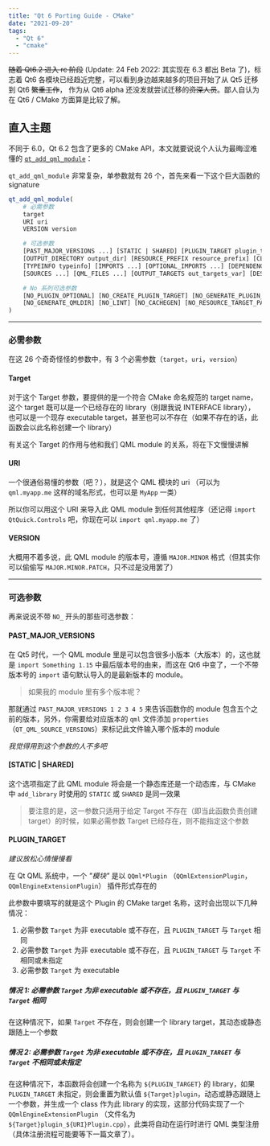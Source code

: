 ```yaml
---
title: "Qt 6 Porting Guide - CMake"
date: "2021-09-20"
tags:
  - "Qt 6"
  - "cmake"
---
```


~~随着 Qt6.2 进入 rc 阶段~~ (Update: 24 Feb 2022: 其实现在 6.3 都出 Beta 了)，标志着 Qt6 各模块已经趋近完整，可以看到身边越来越多的项目开始了从 Qt5 迁移到 Qt6 ~~繁重工作~~，
作为从 Qt6 alpha 还没发就尝试迁移的~~资深人员~~。鄙人自认为在 Qt6 / CMake 方面算是比较了解。

## 直入主题

不同于 6.0，Qt 6.2 包含了更多的 CMake API，本文就要说说个人认为最晦涩难懂的 [`qt_add_qml_module`](https://doc-snapshots.qt.io/qt6-dev/qt-add-qml-module.html#qt6-add-qml-module)：

`qt_add_qml_module` 非常复杂，单参数就有 26 个，首先来看一下这个巨大函数的 signature

```cmake
qt_add_qml_module(
    # 必需参数
    target
    URI uri
    VERSION version

    # 可选参数
    [PAST_MAJOR_VERSIONS ...] [STATIC | SHARED] [PLUGIN_TARGET plugin_target]
    [OUTPUT_DIRECTORY output_dir] [RESOURCE_PREFIX resource_prefix] [CLASS_NAME class_name]
    [TYPEINFO typeinfo] [IMPORTS ...] [OPTIONAL_IMPORTS ...] [DEPENDENCIES ...] [IMPORT_PATH ...]
    [SOURCES ...] [QML_FILES ...] [OUTPUT_TARGETS out_targets_var] [DESIGNER_SUPPORTED]

    # No 系列可选参数
    [NO_PLUGIN_OPTIONAL] [NO_CREATE_PLUGIN_TARGET] [NO_GENERATE_PLUGIN_SOURCE] [NO_GENERATE_QMLTYPES]
    [NO_GENERATE_QMLDIR] [NO_LINT] [NO_CACHEGEN] [NO_RESOURCE_TARGET_PATH]
)
```

---

### 必需参数

在这 26 个奇奇怪怪的参数中，有 3 个必需参数（`target`，`uri`，`version`）

#### Target

对于这个 Target 参数，要提供的是一个符合 CMake 命名规范的 target name，这个 target 既可以是一个已经存在的 library（别跟我说 INTERFACE library），也可以是一个现存 executable target，甚至也可以不存在（如果不存在的话，此函数会以此名称创建一个 library）

有关这个 Target 的作用与他和我们 QML module 的关系，将在下文慢慢讲解

#### URI

一个很通俗易懂的参数（吧？），就是这个 QML 模块的 uri （可以为 `qml.myapp.me` 这样的域名形式，也可以是 `MyApp` 一类）

所以你可以用这个 URI 来导入此 QML module 到任何其他程序（还记得 `import QtQuick.Controls` 吧，你现在可以 `import qml.myapp.me` 了）

#### VERSION

大概用不着多说，此 QML module 的版本号，遵循 `MAJOR.MINOR` 格式（但其实你可以偷偷写 `MAJOR.MINOR.PATCH`，只不过是没用罢了）

---

### 可选参数

再来说说不带 `NO_` 开头的那些可选参数：

#### PAST_MAJOR_VERSIONS

在 Qt5 时代，一个 QML module 里是可以包含很多小版本（大版本）的，这也就是 `import Something 1.15` 中最后版本号的由来，而这在 Qt6 中变了，一个不带版本号的 `import` 语句默认导入的是最新版本的 module。

> 如果我的 module 里有多个版本呢？

那就通过 `PAST_MAJOR_VERSIONS 1 2 3 4 5` 来告诉函数你的 module 包含五个之前的版本，另外，你需要给对应版本的 `qml` 文件添加 `properties` （`QT_QML_SOURCE_VERSIONS`）来标记此文件输入哪个版本的 module

_我觉得用到这个参数的人不多吧_

#### [STATIC | SHARED]

这个选项指定了此 QML module 将会是一个静态库还是一个动态库，与 CMake 中 `add_library` 时使用的 `STATIC` 或 `SHARED` 是同一效果

> 要注意的是，这一参数只适用于给定 Target 不存在（即当此函数负责创建 target）的时候，如果必需参数 Target 已经存在，则不能指定这个参数

#### PLUGIN_TARGET

_建议放松心情慢慢看_

在 Qt QML 系统中，一个 _"模块"_ 是以 `QQml*Plugin` （`QQmlExtensionPlugin`，`QQmlEngineExtensionPlugin`） 插件形式存在的

此参数中要填写的就是这个 Plugin 的 CMake target 名称，这时会出现以下几种情况：

1. 必需参数 `Target` 为非 executable 或不存在，且 `PLUGIN_TARGET` 与 `Target` 相同
2. 必需参数 `Target` 为非 executable 或不存在，且 `PLUGIN_TARGET` 与 `Target` 不相同或未指定
3. 必需参数 `Target` 为 executable

##### 情况 1: 必需参数 `Target` 为非 executable 或不存在，且 `PLUGIN_TARGET` 与 `Target` 相同

在这种情况下，如果 `Target` 不存在，则会创建一个 library target，其动态或静态跟随上一个参数

##### 情况 2: 必需参数 `Target` 为非 executable 或不存在，且 `PLUGIN_TARGET` 与 `Target` 不相同或未指定

在这种情况下，本函数将会创建一个名称为 `${PLUGIN_TARGET}` 的 library，如果 `PLUGIN_TARGET` 未指定，则会重置为默认值 `${Target}plugin`，动态或静态跟随上一个参数，并生成一个 class 作为此 library 的实现，这部分代码实现了一个 `QQmlEngineExtensionPlugin` （文件名为 `${Target}plugin_${URI}Plugin.cpp`），此类将自动在运行时进行 QML 类型注册（具体注册流程可能要等下一篇文章了）。
